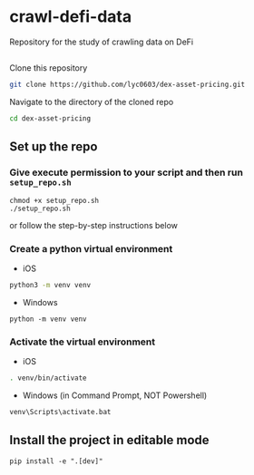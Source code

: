 # crawl-defi-data
Repository for the study of crawling data on DeFi

## 
Clone this repository

```bash
git clone https://github.com/lyc0603/dex-asset-pricing.git
```

Navigate to the directory of the cloned repo

```bash
cd dex-asset-pricing
```

## Set up the repo

### Give execute permission to your script and then run `setup_repo.sh`

```
chmod +x setup_repo.sh
./setup_repo.sh
```

or follow the step-by-step instructions below

### Create a python virtual environment

- iOS

```zsh
python3 -m venv venv
```

- Windows

```
python -m venv venv
```

### Activate the virtual environment

- iOS

```zsh
. venv/bin/activate
```

- Windows (in Command Prompt, NOT Powershell)

```zsh
venv\Scripts\activate.bat
```

## Install the project in editable mode

```
pip install -e ".[dev]"
```
